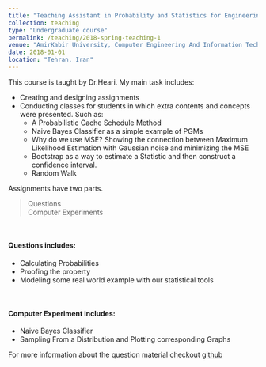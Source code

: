 ```yaml
---
title: "Teaching Assistant in Probability and Statistics for Engineering"
collection: teaching
type: "Undergraduate course"
permalink: /teaching/2018-spring-teaching-1
venue: "AmirKabir University, Computer Engineering And Information Technology Department"
date: 2018-01-01
location: "Tehran, Iran"
---
```


This course is taught by Dr.Heari. My main task includes: <br>
* Creating and designing assignments 
* Conducting classes for students in which extra contents and concepts were presented. Such as:
    * A Probabilistic Cache Schedule Method
    * Naive Bayes Classifier as a simple example of PGMs
    * Why do we use MSE? Showing the connection between Maximum Likelihood Estimation with Gaussian noise and minimizing the MSE
    * Bootstrap as a way to estimate a Statistic and then construct a confidence interval.
    * Random Walk


Assignments have two parts. 
> Questions<br>
> Computer Experiments<br>
<br>

#### Questions includes:
* Calculating Probabilities
* Proofing the property
* Modeling some real world example with our statistical tools 
<br> 

#### Computer Experiment  includes: 
* Naive Bayes Classifier
* Sampling From a Distribution and Plotting corresponding Graphs


For more information about the question material checkout [github](https://github.com/AliMorty/2018-spring-statistics-TA)
